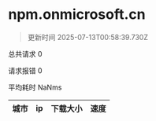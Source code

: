 
  # npm.onmicrosoft.cn

  > 更新时间 2025-07-13T00:58:39.730Z
  
  总共请求 0

  请求报错 0

  平均耗时 NaNms

|城市|ip|下载大小|速度|
|-----|----------|---|---|

  